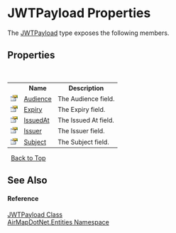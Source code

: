 # JWTPayload Properties
 

The <a href="T_AirMapDotNet_Entities_JWTPayload">JWTPayload</a> type exposes the following members.


## Properties
&nbsp;<table><tr><th></th><th>Name</th><th>Description</th></tr><tr><td>![Public property](media/pubproperty.gif "Public property")</td><td><a href="P_AirMapDotNet_Entities_JWTPayload_Audience">Audience</a></td><td>
The Audience field.</td></tr><tr><td>![Public property](media/pubproperty.gif "Public property")</td><td><a href="P_AirMapDotNet_Entities_JWTPayload_Expiry">Expiry</a></td><td>
The Expiry field.</td></tr><tr><td>![Public property](media/pubproperty.gif "Public property")</td><td><a href="P_AirMapDotNet_Entities_JWTPayload_IssuedAt">IssuedAt</a></td><td>
The Issued At field.</td></tr><tr><td>![Public property](media/pubproperty.gif "Public property")</td><td><a href="P_AirMapDotNet_Entities_JWTPayload_Issuer">Issuer</a></td><td>
The Issuer field.</td></tr><tr><td>![Public property](media/pubproperty.gif "Public property")</td><td><a href="P_AirMapDotNet_Entities_JWTPayload_Subject">Subject</a></td><td>
The Subject field.</td></tr></table>&nbsp;
<a href="#jwtpayload-properties">Back to Top</a>

## See Also


#### Reference
<a href="T_AirMapDotNet_Entities_JWTPayload">JWTPayload Class</a><br /><a href="N_AirMapDotNet_Entities">AirMapDotNet.Entities Namespace</a><br />